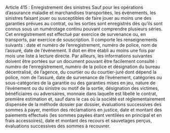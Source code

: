 Article 415 : Enregistrement des sinistres
Sauf pour les opérations d’assurance maladie et marchandises transportées, les événements, les sinistres faisant jouer ou susceptibles de faire jouer au moins une des garanties prévues au contrat, ou les sorties sont enregistrés dès qu’ils sont connus sous un numérotage continu pouvant comprendre plusieurs séries. Cet enregistrement est effectué par exercice de survenance ou, en transports, par exercice de souscription. Il comporte les renseignements suivants : date et numéro de l’enregistrement, numéro de police, nom de l’assuré, date de l’événement. Il doit en être établi au moins une fois par mois une liste à lecture directe.
Par ailleurs, les informations suivantes doivent être portées sur un document pouvant être facilement consulté : numéro de l’enregistrement, numéro de la police et désignation du bureau décentralisé, de l’agence, du courtier ou du courtier-juré dont dépend la police, nom de l’assuré, date de survenance de l’événement, catégories ou sous-catégories de la garantie ou des garanties mises en jeu, nature de l’événement ou du sinistre ou motif de la sortie, désignation des victimes, bénéficiaires ou adversaires, monnaie dans laquelle est libellé le contrat, première estimation et, sauf dans le cas où la société est réglementairement dispensée de la méthode dossier par dossier, évaluations successives des sommes à payer, mention des réclamations en justice, date et montant des paiements effectués (les sommes payées étant ventilées en principal et en frais accessoires), date et montant des recours et sauvetages perçus, évaluations successives des sommes à recouvrer.